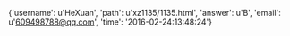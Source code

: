 {'username': u'HeXuan', 'path': u'xz1135/1135.html', 'answer': u'B', 'email': u'609498788@qq.com', 'time': '2016-02-24:13:48:24'}